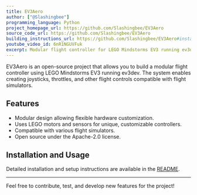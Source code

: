 ```yaml
---
title: EV3Aero
author: ["@Slashingbee"]
programming_language: Python
project_homepage_url: https://github.com/Slashingbee/EV3Aero
source_code_url: https://github.com/Slashingbee/EV3Aero
building_instructions_url: https://github.com/Slashingbee/EV3Aero#installation
youtube_video_id: 6nR1NGUVFuk
excerpt: Modular flight controller for LEGO Mindstorms EV3 running ev3dev. Build custom flight simulator controllers using LEGO motors and sensors.
---
```


EV3Aero is an open-source project that allows you to build a modular flight controller using LEGO Mindstorms EV3 running ev3dev. The system enables creating joysticks, throttles, and other flight controls compatible with flight simulators.

## Features

- Modular design allowing flexible hardware customization.
- Uses LEGO motors and sensors for unique, customizable controllers.
- Compatible with various flight simulators.
- Open source under the Apache-2.0 license.

## Installation and Usage

Detailed installation and setup instructions are available in the [README](https://github.com/Slashingbee/EV3Aero#installation).

---

Feel free to contribute, test, and develop new features for the project!
